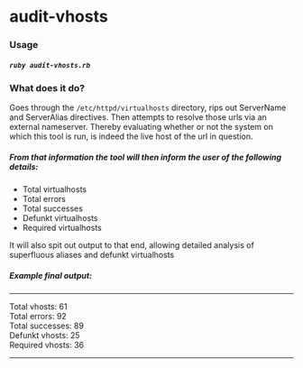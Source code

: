 # audit-vhosts

### Usage

##### `ruby audit-vhosts.rb`

### What does it do?

Goes through the `/etc/httpd/virtualhosts` directory, rips out ServerName and ServerAlias directives. Then attempts to resolve those urls via an external nameserver. Thereby evaluating whether or not the system on which this tool is run, is indeed the live host of the url in question. 

##### From that information the tool will then inform the user of the following details:
* Total virtualhosts
* Total errors 
* Total successes
* Defunkt virtualhosts
* Required virtualhosts

It will also spit out output to that end, allowing detailed analysis of superfluous aliases and defunkt virtualhosts

##### Example final output:
----------
Total vhosts: 61  
Total errors: 92  
Total successes: 89  
Defunkt vhosts: 25  
Required vhosts: 36

----------
